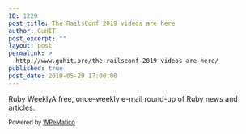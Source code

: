 ```yaml
---
ID: 1229
post_title: The RailsConf 2019 videos are here
author: GuHIT
post_excerpt: ""
layout: post
permalink: >
  http://www.guhit.pro/the-railsconf-2019-videos-are-here/
published: true
post_date: 2019-05-29 17:00:00
---
```

Ruby WeeklyA free, once&ndash;weekly e-mail round-up of Ruby news and articles.<p class="wpematico_credit"><small>Powered by <a href="http://www.wpematico.com" target="_blank">WPeMatico</a></small></p>